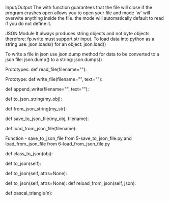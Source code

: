 Input/Output
The with function guarantees that the file will close if the program crashes
open allows you to open your file and mode 'w' will overwite anything inside the file.
the mode will automatically default to read if you do not define it.

JSON Module
It always produces string objects and not byte objects therefore; fp.write must support str input.
To load data into python as a string use:
json.loads()
for an object:
json.load()

To write a file in json use json.dump method
for data to be converted to a json file:
json.dump()
to a string:
json.dumps()

Prototypes:
def read_file(filename=""):

Prototype: def write_file(filename="", text=""):

def append_write(filename="", text=""):

def to_json_string(my_obj):

def from_json_string(my_str):

def save_to_json_file(my_obj, filename):

def load_from_json_file(filename):

Function - save_to_json_file from 5-save_to_json_file.py
and        load_from_json_file from 6-load_from_json_file.py

def class_to_json(obj):

def to_json(self):

def to_json(self, attrs=None):

def to_json(self, attrs=None):
def reload_from_json(self, json):

def pascal_triangle(n):

